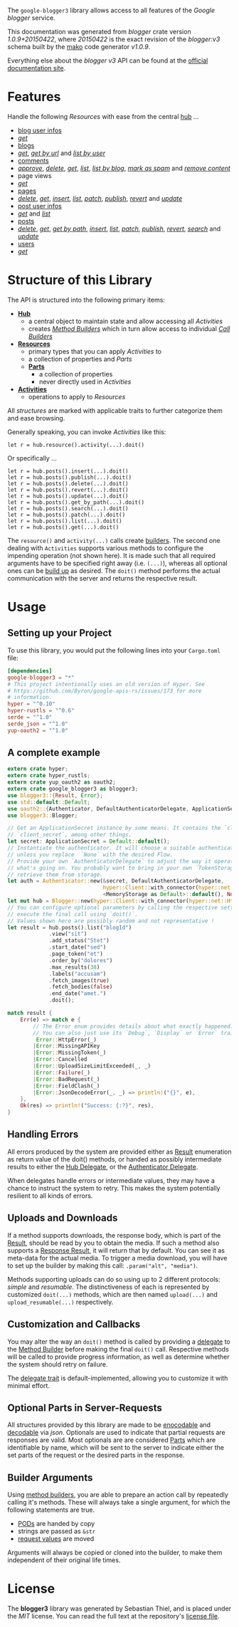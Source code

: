 <!---
DO NOT EDIT !
This file was generated automatically from 'src/mako/api/README.md.mako'
DO NOT EDIT !
-->
The `google-blogger3` library allows access to all features of the *Google blogger* service.

This documentation was generated from *blogger* crate version *1.0.9+20150422*, where *20150422* is the exact revision of the *blogger:v3* schema built by the [mako](http://www.makotemplates.org/) code generator *v1.0.9*.

Everything else about the *blogger* *v3* API can be found at the
[official documentation site](https://developers.google.com/blogger/docs/3.0/getting_started).
# Features

Handle the following *Resources* with ease from the central [hub](https://docs.rs/google-blogger3/1.0.9+20150422/google_blogger3/struct.Blogger.html) ... 

* [blog user infos](https://docs.rs/google-blogger3/1.0.9+20150422/google_blogger3/struct.BlogUserInfo.html)
 * [*get*](https://docs.rs/google-blogger3/1.0.9+20150422/google_blogger3/struct.BlogUserInfoGetCall.html)
* [blogs](https://docs.rs/google-blogger3/1.0.9+20150422/google_blogger3/struct.Blog.html)
 * [*get*](https://docs.rs/google-blogger3/1.0.9+20150422/google_blogger3/struct.BlogGetCall.html), [*get by url*](https://docs.rs/google-blogger3/1.0.9+20150422/google_blogger3/struct.BlogGetByUrlCall.html) and [*list by user*](https://docs.rs/google-blogger3/1.0.9+20150422/google_blogger3/struct.BlogListByUserCall.html)
* [comments](https://docs.rs/google-blogger3/1.0.9+20150422/google_blogger3/struct.Comment.html)
 * [*approve*](https://docs.rs/google-blogger3/1.0.9+20150422/google_blogger3/struct.CommentApproveCall.html), [*delete*](https://docs.rs/google-blogger3/1.0.9+20150422/google_blogger3/struct.CommentDeleteCall.html), [*get*](https://docs.rs/google-blogger3/1.0.9+20150422/google_blogger3/struct.CommentGetCall.html), [*list*](https://docs.rs/google-blogger3/1.0.9+20150422/google_blogger3/struct.CommentListCall.html), [*list by blog*](https://docs.rs/google-blogger3/1.0.9+20150422/google_blogger3/struct.CommentListByBlogCall.html), [*mark as spam*](https://docs.rs/google-blogger3/1.0.9+20150422/google_blogger3/struct.CommentMarkAsSpamCall.html) and [*remove content*](https://docs.rs/google-blogger3/1.0.9+20150422/google_blogger3/struct.CommentRemoveContentCall.html)
* page views
 * [*get*](https://docs.rs/google-blogger3/1.0.9+20150422/google_blogger3/struct.PageViewGetCall.html)
* [pages](https://docs.rs/google-blogger3/1.0.9+20150422/google_blogger3/struct.Page.html)
 * [*delete*](https://docs.rs/google-blogger3/1.0.9+20150422/google_blogger3/struct.PageDeleteCall.html), [*get*](https://docs.rs/google-blogger3/1.0.9+20150422/google_blogger3/struct.PageGetCall.html), [*insert*](https://docs.rs/google-blogger3/1.0.9+20150422/google_blogger3/struct.PageInsertCall.html), [*list*](https://docs.rs/google-blogger3/1.0.9+20150422/google_blogger3/struct.PageListCall.html), [*patch*](https://docs.rs/google-blogger3/1.0.9+20150422/google_blogger3/struct.PagePatchCall.html), [*publish*](https://docs.rs/google-blogger3/1.0.9+20150422/google_blogger3/struct.PagePublishCall.html), [*revert*](https://docs.rs/google-blogger3/1.0.9+20150422/google_blogger3/struct.PageRevertCall.html) and [*update*](https://docs.rs/google-blogger3/1.0.9+20150422/google_blogger3/struct.PageUpdateCall.html)
* [post user infos](https://docs.rs/google-blogger3/1.0.9+20150422/google_blogger3/struct.PostUserInfo.html)
 * [*get*](https://docs.rs/google-blogger3/1.0.9+20150422/google_blogger3/struct.PostUserInfoGetCall.html) and [*list*](https://docs.rs/google-blogger3/1.0.9+20150422/google_blogger3/struct.PostUserInfoListCall.html)
* [posts](https://docs.rs/google-blogger3/1.0.9+20150422/google_blogger3/struct.Post.html)
 * [*delete*](https://docs.rs/google-blogger3/1.0.9+20150422/google_blogger3/struct.PostDeleteCall.html), [*get*](https://docs.rs/google-blogger3/1.0.9+20150422/google_blogger3/struct.PostGetCall.html), [*get by path*](https://docs.rs/google-blogger3/1.0.9+20150422/google_blogger3/struct.PostGetByPathCall.html), [*insert*](https://docs.rs/google-blogger3/1.0.9+20150422/google_blogger3/struct.PostInsertCall.html), [*list*](https://docs.rs/google-blogger3/1.0.9+20150422/google_blogger3/struct.PostListCall.html), [*patch*](https://docs.rs/google-blogger3/1.0.9+20150422/google_blogger3/struct.PostPatchCall.html), [*publish*](https://docs.rs/google-blogger3/1.0.9+20150422/google_blogger3/struct.PostPublishCall.html), [*revert*](https://docs.rs/google-blogger3/1.0.9+20150422/google_blogger3/struct.PostRevertCall.html), [*search*](https://docs.rs/google-blogger3/1.0.9+20150422/google_blogger3/struct.PostSearchCall.html) and [*update*](https://docs.rs/google-blogger3/1.0.9+20150422/google_blogger3/struct.PostUpdateCall.html)
* [users](https://docs.rs/google-blogger3/1.0.9+20150422/google_blogger3/struct.User.html)
 * [*get*](https://docs.rs/google-blogger3/1.0.9+20150422/google_blogger3/struct.UserGetCall.html)




# Structure of this Library

The API is structured into the following primary items:

* **[Hub](https://docs.rs/google-blogger3/1.0.9+20150422/google_blogger3/struct.Blogger.html)**
    * a central object to maintain state and allow accessing all *Activities*
    * creates [*Method Builders*](https://docs.rs/google-blogger3/1.0.9+20150422/google_blogger3/trait.MethodsBuilder.html) which in turn
      allow access to individual [*Call Builders*](https://docs.rs/google-blogger3/1.0.9+20150422/google_blogger3/trait.CallBuilder.html)
* **[Resources](https://docs.rs/google-blogger3/1.0.9+20150422/google_blogger3/trait.Resource.html)**
    * primary types that you can apply *Activities* to
    * a collection of properties and *Parts*
    * **[Parts](https://docs.rs/google-blogger3/1.0.9+20150422/google_blogger3/trait.Part.html)**
        * a collection of properties
        * never directly used in *Activities*
* **[Activities](https://docs.rs/google-blogger3/1.0.9+20150422/google_blogger3/trait.CallBuilder.html)**
    * operations to apply to *Resources*

All *structures* are marked with applicable traits to further categorize them and ease browsing.

Generally speaking, you can invoke *Activities* like this:

```Rust,ignore
let r = hub.resource().activity(...).doit()
```

Or specifically ...

```ignore
let r = hub.posts().insert(...).doit()
let r = hub.posts().publish(...).doit()
let r = hub.posts().delete(...).doit()
let r = hub.posts().revert(...).doit()
let r = hub.posts().update(...).doit()
let r = hub.posts().get_by_path(...).doit()
let r = hub.posts().search(...).doit()
let r = hub.posts().patch(...).doit()
let r = hub.posts().list(...).doit()
let r = hub.posts().get(...).doit()
```

The `resource()` and `activity(...)` calls create [builders][builder-pattern]. The second one dealing with `Activities` 
supports various methods to configure the impending operation (not shown here). It is made such that all required arguments have to be 
specified right away (i.e. `(...)`), whereas all optional ones can be [build up][builder-pattern] as desired.
The `doit()` method performs the actual communication with the server and returns the respective result.

# Usage

## Setting up your Project

To use this library, you would put the following lines into your `Cargo.toml` file:

```toml
[dependencies]
google-blogger3 = "*"
# This project intentionally uses an old version of Hyper. See
# https://github.com/Byron/google-apis-rs/issues/173 for more
# information.
hyper = "^0.10"
hyper-rustls = "^0.6"
serde = "^1.0"
serde_json = "^1.0"
yup-oauth2 = "^1.0"
```

## A complete example

```Rust
extern crate hyper;
extern crate hyper_rustls;
extern crate yup_oauth2 as oauth2;
extern crate google_blogger3 as blogger3;
use blogger3::{Result, Error};
use std::default::Default;
use oauth2::{Authenticator, DefaultAuthenticatorDelegate, ApplicationSecret, MemoryStorage};
use blogger3::Blogger;

// Get an ApplicationSecret instance by some means. It contains the `client_id` and 
// `client_secret`, among other things.
let secret: ApplicationSecret = Default::default();
// Instantiate the authenticator. It will choose a suitable authentication flow for you, 
// unless you replace  `None` with the desired Flow.
// Provide your own `AuthenticatorDelegate` to adjust the way it operates and get feedback about 
// what's going on. You probably want to bring in your own `TokenStorage` to persist tokens and
// retrieve them from storage.
let auth = Authenticator::new(&secret, DefaultAuthenticatorDelegate,
                              hyper::Client::with_connector(hyper::net::HttpsConnector::new(hyper_rustls::TlsClient::new())),
                              <MemoryStorage as Default>::default(), None);
let mut hub = Blogger::new(hyper::Client::with_connector(hyper::net::HttpsConnector::new(hyper_rustls::TlsClient::new())), auth);
// You can configure optional parameters by calling the respective setters at will, and
// execute the final call using `doit()`.
// Values shown here are possibly random and not representative !
let result = hub.posts().list("blogId")
             .view("sit")
             .add_status("Stet")
             .start_date("sed")
             .page_token("et")
             .order_by("dolores")
             .max_results(38)
             .labels("accusam")
             .fetch_images(true)
             .fetch_bodies(false)
             .end_date("amet.")
             .doit();

match result {
    Err(e) => match e {
        // The Error enum provides details about what exactly happened.
        // You can also just use its `Debug`, `Display` or `Error` traits
         Error::HttpError(_)
        |Error::MissingAPIKey
        |Error::MissingToken(_)
        |Error::Cancelled
        |Error::UploadSizeLimitExceeded(_, _)
        |Error::Failure(_)
        |Error::BadRequest(_)
        |Error::FieldClash(_)
        |Error::JsonDecodeError(_, _) => println!("{}", e),
    },
    Ok(res) => println!("Success: {:?}", res),
}

```
## Handling Errors

All errors produced by the system are provided either as [Result](https://docs.rs/google-blogger3/1.0.9+20150422/google_blogger3/enum.Result.html) enumeration as return value of 
the doit() methods, or handed as possibly intermediate results to either the 
[Hub Delegate](https://docs.rs/google-blogger3/1.0.9+20150422/google_blogger3/trait.Delegate.html), or the [Authenticator Delegate](https://docs.rs/yup-oauth2/*/yup_oauth2/trait.AuthenticatorDelegate.html).

When delegates handle errors or intermediate values, they may have a chance to instruct the system to retry. This 
makes the system potentially resilient to all kinds of errors.

## Uploads and Downloads
If a method supports downloads, the response body, which is part of the [Result](https://docs.rs/google-blogger3/1.0.9+20150422/google_blogger3/enum.Result.html), should be
read by you to obtain the media.
If such a method also supports a [Response Result](https://docs.rs/google-blogger3/1.0.9+20150422/google_blogger3/trait.ResponseResult.html), it will return that by default.
You can see it as meta-data for the actual media. To trigger a media download, you will have to set up the builder by making
this call: `.param("alt", "media")`.

Methods supporting uploads can do so using up to 2 different protocols: 
*simple* and *resumable*. The distinctiveness of each is represented by customized 
`doit(...)` methods, which are then named `upload(...)` and `upload_resumable(...)` respectively.

## Customization and Callbacks

You may alter the way an `doit()` method is called by providing a [delegate](https://docs.rs/google-blogger3/1.0.9+20150422/google_blogger3/trait.Delegate.html) to the 
[Method Builder](https://docs.rs/google-blogger3/1.0.9+20150422/google_blogger3/trait.CallBuilder.html) before making the final `doit()` call. 
Respective methods will be called to provide progress information, as well as determine whether the system should 
retry on failure.

The [delegate trait](https://docs.rs/google-blogger3/1.0.9+20150422/google_blogger3/trait.Delegate.html) is default-implemented, allowing you to customize it with minimal effort.

## Optional Parts in Server-Requests

All structures provided by this library are made to be [enocodable](https://docs.rs/google-blogger3/1.0.9+20150422/google_blogger3/trait.RequestValue.html) and 
[decodable](https://docs.rs/google-blogger3/1.0.9+20150422/google_blogger3/trait.ResponseResult.html) via *json*. Optionals are used to indicate that partial requests are responses 
are valid.
Most optionals are are considered [Parts](https://docs.rs/google-blogger3/1.0.9+20150422/google_blogger3/trait.Part.html) which are identifiable by name, which will be sent to 
the server to indicate either the set parts of the request or the desired parts in the response.

## Builder Arguments

Using [method builders](https://docs.rs/google-blogger3/1.0.9+20150422/google_blogger3/trait.CallBuilder.html), you are able to prepare an action call by repeatedly calling it's methods.
These will always take a single argument, for which the following statements are true.

* [PODs][wiki-pod] are handed by copy
* strings are passed as `&str`
* [request values](https://docs.rs/google-blogger3/1.0.9+20150422/google_blogger3/trait.RequestValue.html) are moved

Arguments will always be copied or cloned into the builder, to make them independent of their original life times.

[wiki-pod]: http://en.wikipedia.org/wiki/Plain_old_data_structure
[builder-pattern]: http://en.wikipedia.org/wiki/Builder_pattern
[google-go-api]: https://github.com/google/google-api-go-client

# License
The **blogger3** library was generated by Sebastian Thiel, and is placed 
under the *MIT* license.
You can read the full text at the repository's [license file][repo-license].

[repo-license]: https://github.com/Byron/google-apis-rsblob/master/LICENSE.md
